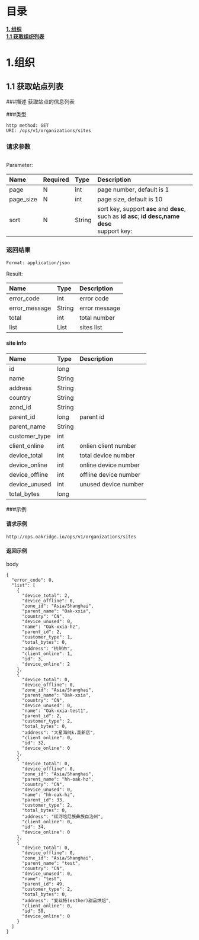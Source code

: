 # 目录
[**1. 组织**](#organization)<br>
[**1.1 获取组织列表**](#organization-list)<br>

# <a name="organization"></a>1.组织

## <a name="organization-list"></a>1.1 获取站点列表

###描述
获取站点的信息列表

###类型
```
http method: GET
URI: /ops/v1/organizations/sites
```

### 请求参数
```
```
Parameter:

|Name|Required|Type|Description|
|:---|:-------|:---|:----------|
|page|N|int|page number, default is 1|
|page_size|N|int|page size, default is 10|
|sort|N|String|sort key, support **asc** and **desc**, such as **id asc**;  **id desc,name desc**<br>support key:|



### 返回结果
```
Format: application/json
```
Result:

|Name|Type|Description|
|:---|:---|:----------|
|error_code|int|error code|
|error_message|String|error message|
|total|int|total number|
|list|List|sites list|

#### site info

|Name|Type|Description|
|:---|:---|:----------|
|id|long||
|name|String||
|address|String||
|country|String||
|zond_id|String||
|parent_id|long|parent id|
|parent_name|String||
|customer_type|int||
|client_online|int|onlien client number|
|device_total|int|total device number|
|device_online|int|online device number|
|device_offline|int|offline device number|
|device_unused|int|unused device number|
|total_bytes|long||



###示例

#### 请求示例

```
http://ops.oakridge.io/ops/v1/organizations/sites
```

#### 返回示例
body

```
{
  "error_code": 0,
  "list": [
    {
      "device_total": 2,
      "device_offline": 0,
      "zone_id": "Asia/Shanghai",
      "parent_name": "Oak-xxia",
      "country": "CN",
      "device_unused": 0,
      "name": "Oak-xxia-hz",
      "parent_id": 2,
      "customer_type": 1,
      "total_bytes": 0,
      "address": "杭州市",
      "client_online": 1,
      "id": 3,
      "device_online": 2
    },
    {
      "device_total": 0,
      "device_offline": 0,
      "zone_id": "Asia/Shanghai",
      "parent_name": "Oak-xxia",
      "country": "CN",
      "device_unused": 0,
      "name": "Oak-xxia-test1",
      "parent_id": 2,
      "customer_type": 2,
      "total_bytes": 0,
      "address": "大星海纯k.高新店",
      "client_online": 0,
      "id": 32,
      "device_online": 0
    },
    {
      "device_total": 0,
      "device_offline": 0,
      "zone_id": "Asia/Shanghai",
      "parent_name": "hh-oak-hz",
      "country": "CN",
      "device_unused": 0,
      "name": "hh-oak-hz",
      "parent_id": 33,
      "customer_type": 2,
      "total_bytes": 0,
      "address": "红河哈尼族彝族自治州",
      "client_online": 0,
      "id": 34,
      "device_online": 0
    },
    {
      "device_total": 0,
      "device_offline": 0,
      "zone_id": "Asia/Shanghai",
      "parent_name": "test",
      "country": "CN",
      "device_unused": 0,
      "name": "test",
      "parent_id": 49,
      "customer_type": 2,
      "total_bytes": 0,
      "address": "爱丝特(esther)甜品烘焙",
      "client_online": 0,
      "id": 50,
      "device_online": 0
    }
  ]
}
```
